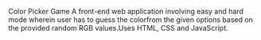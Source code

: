 Color Picker Game
A front-end web application involving easy and hard mode wherein user
has to guess the colorfrom the given options based on the provided
random RGB values.Uses HTML, CSS and JavaScript.
